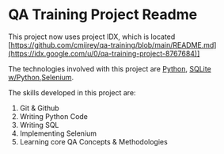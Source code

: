 # QA Training Project Readme
This project now uses project IDX, which is located [https://github.com/cmijrey/qa-training/blob/main/README.md](https://idx.google.com/u/0/qa-training-project-8767684)]

The technologies involved with this project are [Python](https://www.python.org/), [SQLite w/Python](https://www.geeksforgeeks.org/python-sqlite/?ref=gcse_outind),[Selenium](https://www.selenium.dev/).

The skills developed in this project are:
1. Git & Github
2. Writing Python Code
3. Writing SQL
4. Implementing Selenium
5. Learning core QA Concepts & Methodologies
